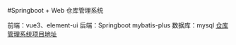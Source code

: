 #Springboot + Web
仓库管理系统

前端：vue3、element-ui
后端：Springboot mybatis-plus
数据库：mysql
[仓库管理系统项目地址](https://www.bilibili.com/video/BV1Qe411V7TZ)
